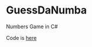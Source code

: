 # GuessDaNumba
Numbers Game in C#

Code is <a href="https://github.com/EmilMis/GuessDaNumba/blob/master/GuessDaNumba/Program.cs"> here
